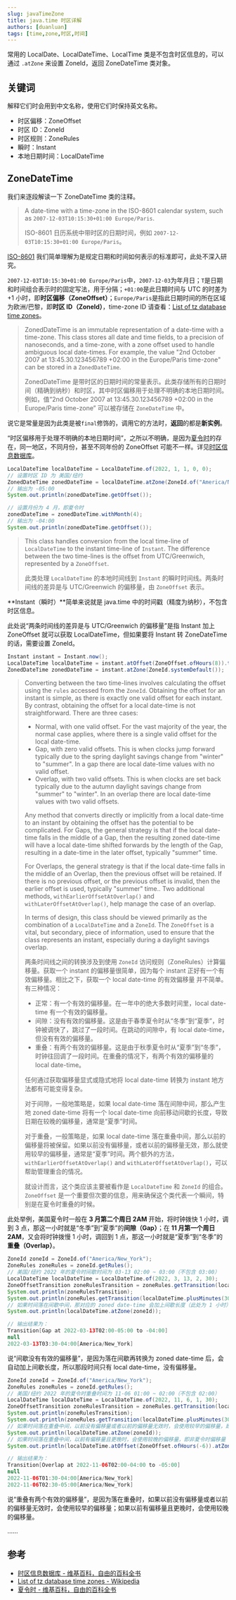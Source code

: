 ```yaml
---
slug: javaTimeZone
title: java.time 时区详解
authors: [duanluan]
tags: [time,zone,时区,时间]
---
```


常用的 LocalDate、LocalDateTime、LocalTime 类是不包含时区信息的，可以通过 `.atZone` 来设置 ZoneId，返回 ZoneDateTime 类对象。

## 关键词

解释它们时会用到中文名称，使用它们时保持英文名称。

* 时区偏移：ZoneOffset
* 时区 ID：ZoneId
* 时区规则：ZoneRules
* 瞬时：Instant
* 本地日期时间：LocalDateTime

## ZoneDateTime

我们来逐段解读一下 ZoneDateTime 类的注释。

> A date-time with a time-zone in the ISO-8601 calendar system, such as `2007-12-03T10:15:30+01:00 Europe/Paris`.
> 
> ISO-8601 日历系统中带时区的日期时间，例如 `2007-12-03T10:15:30+01:00 Europe/Paris`。

[ISO-8601](https://zh.wikipedia.org/wiki/ISO_8601) 我们简单理解为是规定日期和时间如何表示的标准即可，此处不深入研究。

`2007-12-03T10:15:30+01:00 Europe/Paris`中，`2007-12-03`为年月日；`T`是日期和时间组合表示时的固定写法，用于分隔；`+01:00`是此日期时间与 UTC 的时差为 +1 小时，即**时区偏移（ZoneOffset）**；`Europe/Paris`是指此日期时间的所在区域为欧洲/巴黎，即**时区 ID（ZoneId）**，time-zone ID 请查看：[List of tz database time zones](https://en.wikipedia.org/wiki/List_of_tz_database_time_zones)。

> ZonedDateTime is an immutable representation of a date-time with a time-zone. This class stores all date and time fields, to a precision of nanoseconds, and a time-zone, with a zone offset used to handle ambiguous local date-times. For example, the value "2nd October 2007 at 13:45.30.123456789 +02:00 in the Europe/Paris time-zone" can be stored in a `ZonedDateTime`.
> 
> ZonedDateTime 是带时区的日期时间的常量表示。此类存储所有的日期时间（精确到纳秒）和时区，其中时区偏移用于处理不明确的本地日期时间。 例如，值“2nd October 2007 at 13:45.30.123456789 +02:00 in the Europe/Paris time-zone” 可以被存储在 `ZoneDateTime` 中。

说它是常量是因为此类是被`final`修饰的，调用它的方法时，**返回**的都是**新实例**。

“时区偏移用于处理不明确的本地日期时间”，之所以不明确，是因为[夏令时](https://zh.wikipedia.org/wiki/%E5%A4%8F%E4%BB%A4%E6%97%B6)的存在，同一地区，不同月份，甚至不同年份的 ZoneOffset 可能不一样。详见[时区信息数据库](https://zh.wikipedia.org/wiki/%E6%97%B6%E5%8C%BA%E4%BF%A1%E6%81%AF%E6%95%B0%E6%8D%AE%E5%BA%93)。

```java
LocalDateTime localDateTime = LocalDateTime.of(2022, 1, 1, 0, 0);
// 设置时区 ID 为 美国/纽约
ZonedDateTime zonedDateTime = localDateTime.atZone(ZoneId.of("America/New_York"));
// 输出为 -05:00
System.out.println(zonedDateTime.getOffset());

// 设置月份为 4 月，即夏令时
zonedDateTime = zonedDateTime.withMonth(4);
// 输出为 -04:00
System.out.println(zonedDateTime.getOffset());

```

> This class handles conversion from the local time-line of `LocalDateTime` to the instant time-line of `Instant`. The difference between the two time-lines is the offset from UTC/Greenwich, represented by a `ZoneOffset`.
> 
> 此类处理 `LocalDateTime` 的本地时间线到 `Instant` 的瞬时时间线。两条时间线的差异是与 UTC/Greenwich 的偏移量，由 `ZoneOffset` 表示。

**Instant（瞬时）**简单来说就是 java.time 中的时间戳（精度为纳秒），不包含时区信息。

此处说“两条时间线的差异是与 UTC/Greenwich 的偏移量”是指 Instant 加上 ZoneOffset 就可以获取 LocalDateTime，但如果要将 Instant 转 ZoneDateTime 的话，需要设置 ZoneId。

```java
Instant instant = Instant.now();
LocalDateTime localDateTime = instant.atOffset(ZoneOffset.ofHours(8)).toLocalDateTime();
ZonedDateTime zonedDateTime = instant.atZone(ZoneId.systemDefault());
```

> Converting between the two time-lines involves calculating the offset using the `rules` accessed from the `ZoneId`. Obtaining the offset for an instant is simple, as there is exactly one valid offset for each instant. By contrast, obtaining the offset for a local date-time is not straightforward. There are three cases:
> 
> * Normal, with one valid offset. For the vast majority of the year, the normal case applies, where there is a single valid offset for the local date-time.
> * Gap, with zero valid offsets. This is when clocks jump forward typically due to the spring daylight savings change from "winter" to "summer". In a gap there are local date-time values with no valid offset.
> * Overlap, with two valid offsets. This is when clocks are set back typically due to the autumn daylight savings change from "summer" to "winter". In an overlap there are local date-time values with two valid offsets.
>
> Any method that converts directly or implicitly from a local date-time to an instant by obtaining the offset has the potential to be complicated.
For Gaps, the general strategy is that if the local date-time falls in the middle of a Gap, then the resulting zoned date-time will have a local date-time shifted forwards by the length of the Gap, resulting in a date-time in the later offset, typically "summer" time.
> 
> For Overlaps, the general strategy is that if the local date-time falls in the middle of an Overlap, then the previous offset will be retained. If there is no previous offset, or the previous offset is invalid, then the earlier offset is used, typically "summer" time.. Two additional methods, `withEarlierOffsetAtOverlap()` and `withLaterOffsetAtOverlap()`, help manage the case of an overlap.
> 
> In terms of design, this class should be viewed primarily as the combination of a `LocalDateTime` and a `ZoneId`. The `ZoneOffset` is a vital, but secondary, piece of information, used to ensure that the class represents an instant, especially during a daylight savings overlap.
> 
> 两条时间线之间的转换涉及到使用 `ZoneId` 访问规则（ZoneRules）计算偏移量。获取一个 instant 的偏移量很简单，因为每个 instant 正好有一个有效偏移量。相比之下，获取一个 local date-time 的有效偏移量
并不简单。有三种情况：
> 
> * 正常：有一个有效的偏移量。在一年中的绝大多数时间里，local date-time 有一个有效的偏移量。
> * 间隙：没有有效的偏移量。这是由于春季夏令时从“冬季”到“夏季”，时钟被调快了，跳过了一段时间。在跳动的间隙中，有 local date-time，但没有有效的偏移量。
> * 重叠：有两个有效的偏移量。这是由于秋季夏令时从“夏季”到“冬季”，时钟往回调了一段时间。在重叠的情况下，有两个有效的偏移量的 local date-time。
> 
> 任何通过获取偏移量显式或隐式地将 local date-time 转换为 instant 地方法都有可能变得复杂。
> 
> 对于间隙，一般地策略是，如果 local date-time 落在间隙中间，那么产生地 zoned date-time 将有一个 local date-time 向前移动间歇的长度，导致日期在较晚的偏移量，通常是“夏季”时间。
> 
> 对于重叠，一般策略是，如果 local date-time 落在重叠中间，那么以前的偏移量将被保留。如果以前没有偏移量，或者以前的偏移量无效，那么就使用较早的偏移量，通常是“夏季”时间。两个额外的方法，`withEarlierOffsetAtOverlap()` and `withLaterOffsetAtOverlap()`，可以帮助管理重合的情况。
> 
> 就设计而言，这个类应该主要被看作是 `LocalDateTime` 和 `ZoneId` 的组合。`ZoneOffset` 是一个重要但次要的信息，用来确保这个类代表一个瞬间，特别是在夏令时重叠的时候。

此处举例，美国夏令时一般在 **3 月第二个周日 2AM** 开始，将时钟拨快 1 小时，调到 3 点，那这一小时就是“冬季”到“夏季”的**间隙（Gap）**；在 **11 月第一个周日 2AM**，又会将时钟拨慢 1 小时，调回到 1 点，那这一小时就是“夏季”到“冬季”的**重叠（Overlap）**。


```java
ZoneId zoneId = ZoneId.of("America/New_York");
ZoneRules zoneRules = zoneId.getRules();
// 美国/纽约 2022 年的夏令时间歇时间为 03-13 02:00 ~ 03:00（不包含 03:00）
LocalDateTime localDateTime = LocalDateTime.of(2022, 3, 13, 2, 30);
ZoneOffsetTransition zoneRulesTransition = zoneRules.getTransition(localDateTime);
System.out.println(zoneRulesTransition);
System.out.println(zoneRules.getTransition(localDateTime.plusMinutes(30)));
// 如果时间落在间歇中间，那对应的 zoned date-time 会加上间歇长度（此处为 1 小时），同时时区偏移量为夏令时偏移量。
System.out.println(localDateTime.atZone(zoneId));

// 输出结果为：
Transition[Gap at 2022-03-13T02:00-05:00 to -04:00]
null
2022-03-13T03:30-04:00[America/New_York]
```

说“间歇没有有效的偏移量”，是因为落在间歇再转换为 zoned date-time 后，会自动加上间歇长度，所以那段时间只有 local date-time，没有偏移量。

```java
ZoneId zoneId = ZoneId.of("America/New_York");
ZoneRules zoneRules = zoneId.getRules();
// 美国/纽约 2022 年的夏令时重叠时间为 11-06 01:00 ~ 02:00（不包含 02:00）
LocalDateTime localDateTime = LocalDateTime.of(2022, 11, 6, 1, 30);
ZoneOffsetTransition zoneRulesTransition = zoneRules.getTransition(localDateTime);
System.out.println(zoneRulesTransition);
System.out.println(zoneRules.getTransition(localDateTime.plusMinutes(30)));
// 如果时间落在重叠中间，以前没有偏移量或者以前的偏移量无效时，会使用较早的偏移量，即夏令时偏移量 -04:00
System.out.println(localDateTime.atZone(zoneId));
// 如果时间落在重叠中间，以前有偏移量且更晚时，会使用较晚的偏移量，即非夏令时偏移量 -05:00
System.out.println(localDateTime.atOffset(ZoneOffset.ofHours(-6)).atZoneSameInstant(zoneId));

// 输出结果为：
Transition[Overlap at 2022-11-06T02:00-04:00 to -05:00]
null
2022-11-06T01:30-04:00[America/New_York]
2022-11-06T02:30-05:00[America/New_York]
```

说“重叠有两个有效的偏移量”，是因为落在重叠时，如果以前没有偏移量或者以前的偏移量无效时，会使用较早的偏移量；如果以前有偏移量且更晚时，会使用较晚的偏移量。

……

## 参考

* [时区信息数据库 - 维基百科，自由的百科全书](https://zh.wikipedia.org/wiki/%E6%97%B6%E5%8C%BA%E4%BF%A1%E6%81%AF%E6%95%B0%E6%8D%AE%E5%BA%93)
* [List of tz database time zones - Wikipedia](https://en.wikipedia.org/wiki/List_of_tz_database_time_zones)
* [夏令时 - 维基百科，自由的百科全书](https://zh.wikipedia.org/wiki/%E5%A4%8F%E4%BB%A4%E6%97%B6)
